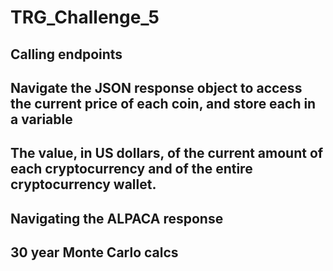 # TRG_Challenge_5

## Calling endpoints

## Navigate the JSON response object to access the current price of each coin, and store each in a variable

##  The value, in US dollars, of the current amount of each cryptocurrency and of the entire cryptocurrency wallet.

## Navigating the ALPACA response

## 30 year Monte Carlo calcs
